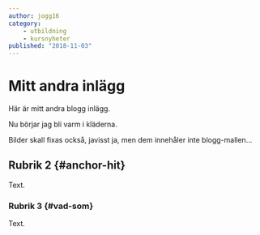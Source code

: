 ```yaml
---
author: jogg16
category:
    - utbildning
    - kursnyheter
published: "2018-11-03"
---
```

Mitt andra inlägg
==================================

Här är mitt andra blogg inlägg.

Nu börjar jag bli varm i kläderna.

<!--more-->

Bilder skall fixas också, javisst ja, men dem innehåler inte blogg-mallen...



Rubrik 2 {#anchor-hit}
-----------------------------------

Text.



### Rubrik 3 {#vad-som}

Text.

